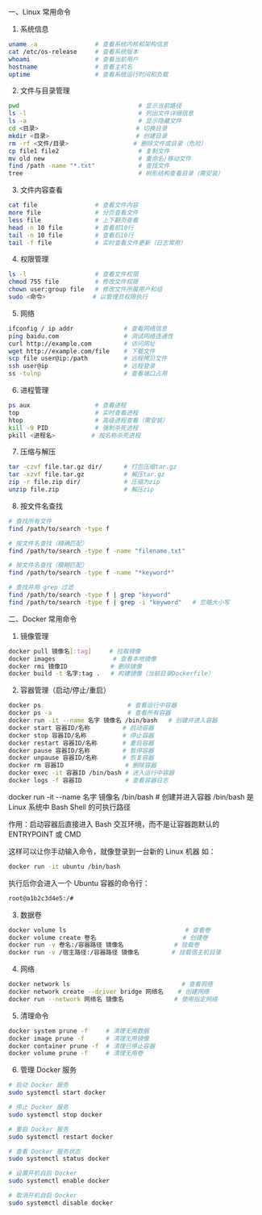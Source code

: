 一、Linux 常用命令

1. 系统信息

```bash
uname -a                # 查看系统内核和架构信息
cat /etc/os-release     # 查看系统版本
whoami                  # 查看当前用户
hostname                # 查看主机名
uptime                  # 查看系统运行时间和负载
```

2. 文件与目录管理

```bash
pwd                                 # 显示当前路径
ls -l                               # 列出文件详细信息
ls -a                               # 显示隐藏文件
cd <目录>                           # 切换目录
mkdir <目录>                        # 创建目录
rm -rf <文件/目录>                  # 删除文件或目录（危险）
cp file1 file2                      # 复制文件
mv old new                          # 重命名/移动文件
find /path -name "*.txt"            # 查找文件
tree                                # 树形结构查看目录（需安装）
```

3. 文件内容查看

```bash
cat file                # 查看文件内容
more file               # 分页查看文件
less file               # 上下翻页查看
head -n 10 file         # 查看前10行
tail -n 10 file         # 查看后10行
tail -f file            # 实时查看文件更新（日志常用）
```

4. 权限管理

```bash
ls -l                   # 查看文件权限
chmod 755 file          # 修改文件权限
chown user:group file   # 修改文件所属用户和组
sudo <命令>             # 以管理员权限执行
```

5. 网络

```bash
ifconfig / ip addr              # 查看网络信息
ping baidu.com                  # 测试网络连通性
curl http://example.com         # 访问网址
wget http://example.com/file    # 下载文件
scp file user@ip:/path          # 远程拷贝文件
ssh user@ip                     # 远程登录
ss -tulnp                       # 查看端口占用
```

6. 进程管理

```bash
ps aux                  # 查看进程
top                     # 实时查看进程
htop                    # 高级进程查看（需安装）
kill -9 PID             # 强制杀死进程
pkill <进程名>          # 按名称杀死进程
```

7. 压缩与解压

```bash
tar -czvf file.tar.gz dir/      # 打包压缩tar.gz
tar -xzvf file.tar.gz           # 解压tar.gz
zip -r file.zip dir/            # 压缩为zip
unzip file.zip                  # 解压zip
```
8. 按文件名查找

```bash
# 查找所有文件
find /path/to/search -type f

# 按文件名查找（精确匹配）
find /path/to/search -type f -name "filename.txt"

# 按文件名查找（模糊匹配）
find /path/to/search -type f -name "*keyword*"

# 查找并用 grep 过滤
find /path/to/search -type f | grep "keyword"
find /path/to/search -type f | grep -i "keyword"   # 忽略大小写
```
 

二、Docker 常用命令

1. 镜像管理

```bash
docker pull 镜像名[:tag]     # 拉取镜像
docker images                # 查看本地镜像
docker rmi 镜像ID            # 删除镜像
docker build -t 名字:tag .   # 构建镜像（当前目录Dockerfile）
```

2. 容器管理（启动/停止/重启）

```bash
docker ps                        # 查看运行中容器
docker ps -a                     # 查看所有容器
docker run -it --name 名字 镜像名 /bin/bash   # 创建并进入容器
docker start 容器ID/名称         # 启动容器
docker stop 容器ID/名称          # 停止容器
docker restart 容器ID/名称       # 重启容器
docker pause 容器ID/名称         # 暂停容器
docker unpause 容器ID/名称       # 恢复容器
docker rm 容器ID                 # 删除容器
docker exec -it 容器ID /bin/bash # 进入运行中容器
docker logs -f 容器ID            # 查看容器日志
```
docker run -it --name 名字 镜像名 /bin/bash   # 创建并进入容器
/bin/bash 是 Linux 系统中 Bash Shell 的可执行路径

作用：启动容器后直接进入 Bash 交互环境，而不是让容器跑默认的 ENTRYPOINT 或 CMD

这样可以让你手动输入命令，就像登录到一台新的 Linux 机器
如：
```bash
docker run -it ubuntu /bin/bash
```
执行后你会进入一个 Ubuntu 容器的命令行：

```bash
root@a1b2c3d4e5:/#
```

3. 数据卷

```bash
docker volume ls                                 # 查看卷
docker volume create 卷名                        # 创建卷
docker run -v 卷名:/容器路径 镜像名              # 挂载卷
docker run -v /宿主路径:/容器路径 镜像名         # 挂载宿主机目录
```

4. 网络

```bash
docker network ls                               # 查看网络
docker network create --driver bridge 网络名    # 创建网络
docker run --network 网络名 镜像名              # 使用指定网络
```

5. 清理命令

```bash
docker system prune -f     # 清理无用数据
docker image prune -f      # 清理无用镜像
docker container prune -f  # 清理已停止容器
docker volume prune -f     # 清理无用卷
```
6. 管理 Docker 服务

```bash
# 启动 Docker 服务
sudo systemctl start docker

# 停止 Docker 服务
sudo systemctl stop docker

# 重启 Docker 服务
sudo systemctl restart docker

# 查看 Docker 服务状态
sudo systemctl status docker

# 设置开机自启 Docker
sudo systemctl enable docker

# 取消开机自启 Docker
sudo systemctl disable docker
```
